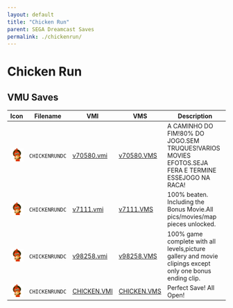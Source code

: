 ```yaml
---
layout: default
title: "Chicken Run"
parent: SEGA Dreamcast Saves
permalink: ./chickenrun/
---
```

# Chicken Run

## VMU Saves

| Icon | Filename | VMI | VMS | Description |
|------|----------|-----|-----|-------------|
| ![Chicken Run](../icons/CHICKENRUNDC.GIF) | `CHICKENRUNDC` | [v70580.vmi](v70580.vmi) | [v70580.VMS](v70580.VMS) | A CAMINHO DO FIM!80% DO JOGO.SEM TRUQUES!VARIOS MOVIES EFOTOS.SEJA FERA E TERMINE ESSEJOGO NA RACA!  |
| ![Chicken Run](../icons/CHICKENRUNDC.GIF) | `CHICKENRUNDC` | [v7111.vmi](v7111.vmi) | [v7111.VMS](v7111.VMS) | 100% beaten. Including the Bonus Movie.All pics/movies/map pieces unlocked.  |
| ![Chicken Run](../icons/CHICKENRUNDC.GIF) | `CHICKENRUNDC` | [v98258.vmi](v98258.vmi) | [v98258.VMS](v98258.VMS) | 100% game complete with all levels,picture gallery and movie clipings except only one bonus ending clip.  |
| ![Chicken Run](../icons/CHICKENRUNDC.GIF) | `CHICKENRUNDC` | [CHICKEN.VMI](CHICKEN.VMI) | [CHICKEN.VMS](CHICKEN.VMS) | Perfect Save! All Open! |
